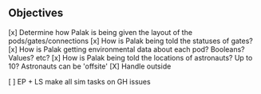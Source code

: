 ## Objectives

[x] Determine how Palak is being given the layout of the pods/gates/connections
[x] How is Palak being told the statuses of gates?
[x] How is Palak getting environmental data about each pod? Booleans? Values? etc?
[x] How is Palak being told the locations of astronauts? Up to 10? Astronauts can be 'offsite'
[X] Handle outside

[ ] EP + LS make all sim tasks on GH issues